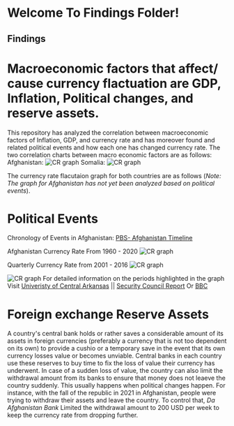 <h1>Welcome To Findings Folder!</h1>


## Findings


# Macroeconomic factors that affect/ cause currency flactuation are GDP, Inflation, Political changes, and reserve assets.


This repository has analyzed the correlation between macroeconomic factors of Inflation, GDP, and currency rate and has moreover found and related political events and how each one has changed currency rate.
The two correlation charts between macro economic factors are as follows:
Afghanistan:
![CR graph](https://github.com/Cena980/Currency_Rate/blob/main/Analysis/Correlation%20Heatmap%20of%20GDP%20and%20Currency%20Rate%20For%20Somalia.png)
Somalia:
![CR graph](https://github.com/Cena980/Currency_Rate/blob/main/Analysis/Correlation%20Heatmap%20of%20GDP%2C%20Inflation%2C%20and%20Currency%20Rate%20for%20Afghanistan.png)


The currency rate flacutaion graph for both countries are as follows (*Note: The graph for Afghanistan has not yet been analyzed based on political events*).

# Political Events


<div style="align='center';">

Chronology of Events in Afghanistan: <a href="https://www.pbs.org/newshour/politics/asia-jan-june11-timeline-afghanistan">PBS- Afghanistan Timeline</a>

Afghanistan Currency Rate From 1960 - 2020
![CR graph](https://github.com/Cena980/Currency_Rate/blob/main/Analysis/Afg%20Currency%20Rate%20from%201960%20-%202020.png)

Quarterly Currency Rate from 2001 - 2016
![CR graph](https://github.com/Cena980/Currency_Rate/blob/main/Analysis/Afghani%20Exchange%20rate%20in%20the%202000s.png)



![CR graph](https://github.com/Cena980/Currency_Rate/blob/main/Analysis/Somalia%20CR.PNG)
For detailed information on the periods highlighted in the graph Visit <a href="https://uca.edu/politicalscience/home/research-projects/dadm-project/sub-saharan-africa-region/somalia-1960-present/">Univeristy of Central Arkansas</a> ||
<a href="https://www.securitycouncilreport.org/chronology/somalia.php">Security Council Report</a>
Or
<a href="https://www.bbc.com/news/world-africa-14094632">BBC</a>
</div>


# Foreign exchange Reserve Assets

A country's central bank holds or rather saves a considerable amount of its assets in foreign currencies (preferably a currency that is not too dependent on its own) to provide a cushio or a temporary save in the event that its own currency losses value or becomes unviable.
Central banks in each country use these reserves to buy time to fix the loss of value their currency has underwent.
In case of a sudden loss of value, the country can also limit the withdrawal amount from its banks to ensure that money does not leaeve the country suddenly. This usually happens when political changes happen. For instance, with the fall of the republic in 2021 in Afghanistan, people were trying to withdraw their assets and leave the country. To control that, *Da Afghanistan Bank* Limited the withdrawal amount to 200 USD per week to keep the currency rate from dropping further.
